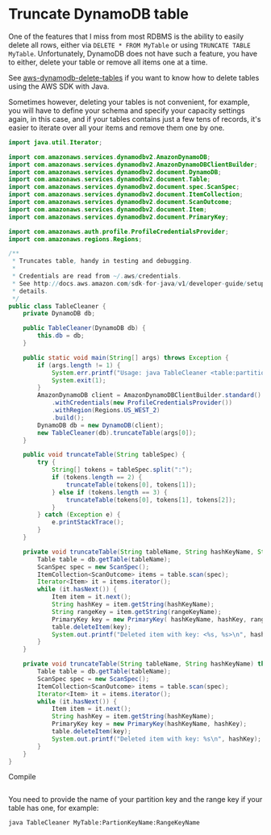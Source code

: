 # Truncate DynamoDB table
One of the features that I miss from most RDBMS is the ability to easily delete all rows, either via `DELETE * FROM MyTable` or using `TRUNCATE TABLE MyTable`. Unfortunately, DynamoDB does not have such a feature, you have to either, delete your table or remove all items one at a time.

See [aws-dynamodb-delete-tables](/posts/aws-dynamodb-delete-tables) if you want to know how to delete tables using the AWS SDK with Java.

Sometimes however, deleting your tables is not convenient, for example, you will have to define your schema and specify your capacity settings again, in this case, and if your tables contains just a few tens of records, it's easier to iterate over all your items and remove them one by one.

```java
import java.util.Iterator;

import com.amazonaws.services.dynamodbv2.AmazonDynamoDB;
import com.amazonaws.services.dynamodbv2.AmazonDynamoDBClientBuilder;
import com.amazonaws.services.dynamodbv2.document.DynamoDB;
import com.amazonaws.services.dynamodbv2.document.Table;
import com.amazonaws.services.dynamodbv2.document.spec.ScanSpec;
import com.amazonaws.services.dynamodbv2.document.ItemCollection;
import com.amazonaws.services.dynamodbv2.document.ScanOutcome;
import com.amazonaws.services.dynamodbv2.document.Item;
import com.amazonaws.services.dynamodbv2.document.PrimaryKey;

import com.amazonaws.auth.profile.ProfileCredentialsProvider;
import com.amazonaws.regions.Regions;

/**
 * Truncates table, handy in testing and debugging.
 *
 * Credentials are read from ~/.aws/credentials.
 * See http://docs.aws.amazon.com/sdk-for-java/v1/developer-guide/setup-credentials.html for more
 * details.
 */
public class TableCleaner {
    private DynamoDB db;

    public TableCleaner(DynamoDB db) {
        this.db = db;
    }

    public static void main(String[] args) throws Exception {
        if (args.length != 1) {
            System.err.printf("Usage: java TableCleaner <table:partition_key[:range_key]>");
            System.exit(1);
        }
        AmazonDynamoDB client = AmazonDynamoDBClientBuilder.standard()
            .withCredentials(new ProfileCredentialsProvider())
            .withRegion(Regions.US_WEST_2)
            .build();
        DynamoDB db = new DynamoDB(client);
        new TableCleaner(db).truncateTable(args[0]);
    }

    public void truncateTable(String tableSpec) {
        try {
            String[] tokens = tableSpec.split(":");
            if (tokens.length == 2) {
                truncateTable(tokens[0], tokens[1]);
            } else if (tokens.length == 3) {
                truncateTable(tokens[0], tokens[1], tokens[2]);
            }
        } catch (Exception e) {
            e.printStackTrace();
        }
    }

    private void truncateTable(String tableName, String hashKeyName, String rangeKeyName) throws Exception {
        Table table = db.getTable(tableName);
        ScanSpec spec = new ScanSpec();
        ItemCollection<ScanOutcome> items = table.scan(spec);
        Iterator<Item> it = items.iterator();
        while (it.hasNext()) {
            Item item = it.next();
            String hashKey = item.getString(hashKeyName);
            String rangeKey = item.getString(rangeKeyName);
            PrimaryKey key = new PrimaryKey( hashKeyName, hashKey, rangeKeyName, rangeKey);
            table.deleteItem(key);
            System.out.printf("Deleted item with key: <%s, %s>\n", hashKey, rangeKey);
        }
    }

    private void truncateTable(String tableName, String hashKeyName) throws Exception {
        Table table = db.getTable(tableName);
        ScanSpec spec = new ScanSpec();
        ItemCollection<ScanOutcome> items = table.scan(spec);
        Iterator<Item> it = items.iterator();
        while (it.hasNext()) {
            Item item = it.next();
            String hashKey = item.getString(hashKeyName);
            PrimaryKey key = new PrimaryKey(hashKeyName, hashKey);
            table.deleteItem(key);
            System.out.printf("Deleted item with key: %s\n", hashKey);
        }
    }
}
```

<!-- TODO: Explain how to set up the SDK to compile the program properly.  -->
Compile
```sh

```

You need to provide the name of your partition key and the range key if your table has one, for example:
```sh
java TableCleaner MyTable:PartionKeyName:RangeKeyName
```
